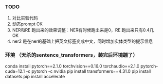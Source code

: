 ### TODO
1. 对比实验代码
2. 动态prompt OK
3. NER和RE 跑出来的效果调整：NER有时候跑出来是0，RE 跑出来只有0.4几 OK
4. ner2 是在ner的基础上把英文标签变成中文，同时增加实体类型的提示信息

### 环境 （天杀的sentence_transformers，装完后环境蹦了）
conda install pytorch==2.1.0 torchvision==0.16.0 torchaudio==2.1.0 pytorch-cuda=12.1 -c pytorch -c nvidia
pip install transformers==4.31.0
pip install datasets
pip install accelerate
